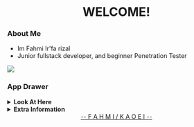 <h1 align="center">WELCOME!</h1>


### About Me

 - Im Fahmi Ir'fa rizal
 - Junior fullstack developer, and beginner Penetration Tester
 
[![](https://visitcount.itsvg.in/api?id=Kaoei&icon=2&color=5)](https://visitcount.itsvg.in)

### App Drawer

<details>
 <summary><b>Look At Here</b></summary>
 
### 🌐 Connect With Me:
[![Discord](https://img.shields.io/badge/Discord-%237289DA.svg?logo=discord&logoColor=white)](https://discord.gg/kaoei_) [![Facebook](https://img.shields.io/badge/Facebook-%231877F2.svg?logo=Facebook&logoColor=white)](https://www.facebook.com/fahmi.irfa.338/) [![Instagram](https://img.shields.io/badge/Instagram-%23E4405F.svg?logo=Instagram&logoColor=white)](https://www.instagram.com/fmii.18/) [![LinkedIn](https://img.shields.io/badge/LinkedIn-%230077B5.svg?logo=linkedin&logoColor=white)](https://www.linkedin.com/in/fahmi-ir-fa-rizal-800588264/) 

</details>

<details>
 <summary><b>Extra Information</b></summary>

### 💻 My Tech Stack:
![CSS3](https://img.shields.io/badge/css3-%231572B6.svg?style=plastic&logo=css3&logoColor=white) ![Python](https://img.shields.io/badge/python-3670A0?style=plastic&logo=python&logoColor=ffdd54) ![TypeScript](https://img.shields.io/badge/typescript-%23007ACC.svg?style=plastic&logo=typescript&logoColor=white) ![PHP](https://img.shields.io/badge/php-%23777BB4.svg?style=plastic&logo=php&logoColor=white) ![HTML5](https://img.shields.io/badge/html5-%23E34F26.svg?style=plastic&logo=html5&logoColor=white) ![JavaScript](https://img.shields.io/badge/javascript-%23323330.svg?style=plastic&logo=javascript&logoColor=%23F7DF1E) ![Express.js](https://img.shields.io/badge/express.js-%23404d59.svg?style=plastic&logo=express&logoColor=%2361DAFB) ![Laravel](https://img.shields.io/badge/laravel-%23FF2D20.svg?style=plastic&logo=laravel&logoColor=white) ![NPM](https://img.shields.io/badge/NPM-%23000000.svg?style=plastic&logo=npm&logoColor=white) ![NodeJS](https://img.shields.io/badge/node.js-6DA55F?style=plastic&logo=node.js&logoColor=white) ![React](https://img.shields.io/badge/react-%2320232a.svg?style=plastic&logo=react&logoColor=%2361DAFB) ![Pug](https://img.shields.io/badge/Pug-FFF?style=plastic&logo=pug&logoColor=A86454) ![TailwindCSS](https://img.shields.io/badge/tailwindcss-%2338B2AC.svg?style=plastic&logo=tailwind-css&logoColor=white) ![Vue.js](https://img.shields.io/badge/vuejs-%2335495e.svg?style=plastic&logo=vuedotjs&logoColor=%234FC08D) ![MySQL](https://img.shields.io/badge/mysql-%2300f.svg?style=plastic&logo=mysql&logoColor=white) ![MongoDB](https://img.shields.io/badge/MongoDB-%234ea94b.svg?style=plastic&logo=mongodb&logoColor=white) ![Figma](https://img.shields.io/badge/figma-%23F24E1E.svg?style=plastic&logo=figma&logoColor=white)

### 📊 GitHub Stats:
![](https://github-readme-stats.vercel.app/api?username=Kaoei&theme=dark&hide_border=true&include_all_commits=false&count_private=false)<br/>
![](https://github-readme-streak-stats.herokuapp.com/?user=Kaoei&theme=dark&hide_border=true)<br/>
![](https://github-readme-stats.vercel.app/api/top-langs/?username=Kaoei&theme=dark&hide_border=true&include_all_commits=false&count_private=false&layout=compact)


 </details>
 
 <div align="center">
    <a href="https://www.znaindev.my.id">-- F A H M I  / K A O E I  --</a>
 </div>
